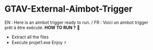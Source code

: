 # GTAV-External-Aimbot-Trigger
EN : Here is an aimbot trigger ready to run. / FR : Voici un aimbot trigger prêt à être exécuté.
**HOW TO RUN ?** 🚀
- Extract all the files
- Execute projet1.exe
    Enjoy ⚡
